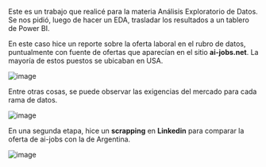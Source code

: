 Este es un trabajo que realicé para la materia Análisis Exploratorio de Datos. Se nos pidió, luego de hacer un EDA, trasladar los resultados a un tablero de Power BI.

En este caso hice un reporte sobre la oferta laboral en el rubro de datos, puntualmente con fuente de ofertas que aparecían en el sitio **ai-jobs.net**. La mayoría de estos puestos se ubicaban en USA.

![image](https://github.com/user-attachments/assets/a15a2ec2-2fde-4c3b-84bb-18d8c1125ee8)

Entre otras cosas, se puede observar las exigencias del mercado para cada rama de datos.

![image](https://github.com/user-attachments/assets/0c5dd5d0-d330-434f-8140-e84aac530f2f)

En una segunda etapa, hice un **scrapping** en **Linkedin** para comparar la oferta de ai-jobs con la de Argentina.

![image](https://github.com/user-attachments/assets/2e718102-c7aa-40df-ac3c-7b74e7364c41)
